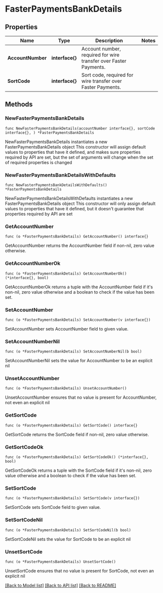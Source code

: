 # FasterPaymentsBankDetails

## Properties

Name | Type | Description | Notes
------------ | ------------- | ------------- | -------------
**AccountNumber** | **interface{}** | Account number, required for wire transfer over Faster Payments. | 
**SortCode** | **interface{}** | Sort code, required for wire transfer over Faster Payments. | 

## Methods

### NewFasterPaymentsBankDetails

`func NewFasterPaymentsBankDetails(accountNumber interface{}, sortCode interface{}, ) *FasterPaymentsBankDetails`

NewFasterPaymentsBankDetails instantiates a new FasterPaymentsBankDetails object
This constructor will assign default values to properties that have it defined,
and makes sure properties required by API are set, but the set of arguments
will change when the set of required properties is changed

### NewFasterPaymentsBankDetailsWithDefaults

`func NewFasterPaymentsBankDetailsWithDefaults() *FasterPaymentsBankDetails`

NewFasterPaymentsBankDetailsWithDefaults instantiates a new FasterPaymentsBankDetails object
This constructor will only assign default values to properties that have it defined,
but it doesn't guarantee that properties required by API are set

### GetAccountNumber

`func (o *FasterPaymentsBankDetails) GetAccountNumber() interface{}`

GetAccountNumber returns the AccountNumber field if non-nil, zero value otherwise.

### GetAccountNumberOk

`func (o *FasterPaymentsBankDetails) GetAccountNumberOk() (*interface{}, bool)`

GetAccountNumberOk returns a tuple with the AccountNumber field if it's non-nil, zero value otherwise
and a boolean to check if the value has been set.

### SetAccountNumber

`func (o *FasterPaymentsBankDetails) SetAccountNumber(v interface{})`

SetAccountNumber sets AccountNumber field to given value.


### SetAccountNumberNil

`func (o *FasterPaymentsBankDetails) SetAccountNumberNil(b bool)`

 SetAccountNumberNil sets the value for AccountNumber to be an explicit nil

### UnsetAccountNumber
`func (o *FasterPaymentsBankDetails) UnsetAccountNumber()`

UnsetAccountNumber ensures that no value is present for AccountNumber, not even an explicit nil
### GetSortCode

`func (o *FasterPaymentsBankDetails) GetSortCode() interface{}`

GetSortCode returns the SortCode field if non-nil, zero value otherwise.

### GetSortCodeOk

`func (o *FasterPaymentsBankDetails) GetSortCodeOk() (*interface{}, bool)`

GetSortCodeOk returns a tuple with the SortCode field if it's non-nil, zero value otherwise
and a boolean to check if the value has been set.

### SetSortCode

`func (o *FasterPaymentsBankDetails) SetSortCode(v interface{})`

SetSortCode sets SortCode field to given value.


### SetSortCodeNil

`func (o *FasterPaymentsBankDetails) SetSortCodeNil(b bool)`

 SetSortCodeNil sets the value for SortCode to be an explicit nil

### UnsetSortCode
`func (o *FasterPaymentsBankDetails) UnsetSortCode()`

UnsetSortCode ensures that no value is present for SortCode, not even an explicit nil

[[Back to Model list]](../README.md#documentation-for-models) [[Back to API list]](../README.md#documentation-for-api-endpoints) [[Back to README]](../README.md)


